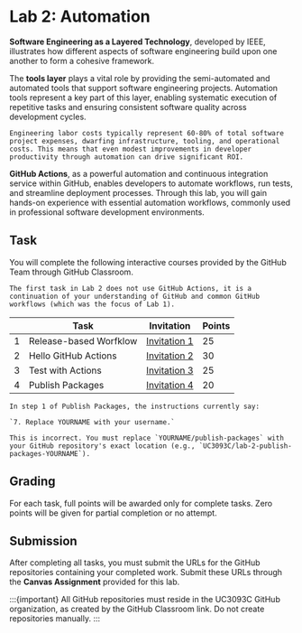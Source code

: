 # Lab 2: Automation

**Software Engineering as a Layered Technology**, developed by IEEE, illustrates how different aspects of software engineering build upon one another to form a cohesive framework.

The **tools layer** plays a vital role by providing the semi-automated and automated tools that support software engineering projects. Automation tools represent a key part of this layer, enabling systematic execution of repetitive tasks and ensuring consistent software quality across development cycles.

```{important}
Engineering labor costs typically represent 60-80% of total software project expenses, dwarfing infrastructure, tooling, and operational costs. This means that even modest improvements in developer productivity through automation can drive significant ROI.
```

**GitHub Actions**, as a powerful automation and continuous integration service within GitHub, enables developers to automate workflows, run tests, and streamline deployment processes. Through this lab, you will gain hands-on experience with essential automation workflows, commonly used in professional software development environments.

## Task 

You will complete the following interactive courses provided by the GitHub Team through GitHub Classroom.  

```{note}
The first task in Lab 2 does not use GitHub Actions, it is a continuation of your understanding of GitHub and common GitHub workflows (which was the focus of Lab 1).
```

|   | **Task**               | **Invitation**                                          | **Points** |
|---|------------------------|---------------------------------------------------------|------------|
|  1| Release-based Worfklow | [Invitation 1](https://classroom.github.com/a/KsgXMrdW) | 25         |
|  2| Hello GitHub Actions   | [Invitation 2](https://classroom.github.com/a/XjEvJrdC) | 30         |
|  3| Test with Actions      | [Invitation 3](https://classroom.github.com/a/66DFkhyL) | 25         |
|  4| Publish Packages       | [Invitation 4](https://classroom.github.com/a/-URKrWTo) | 20         |

```{warning}
In step 1 of Publish Packages, the instructions currently say:

`7. Replace YOURNAME with your username.`

This is incorrect. You must replace `YOURNAME/publish-packages` with your GitHub repository's exact location (e.g., `UC3093C/lab-2-publish-packages-YOURNAME`).
```

## Grading

For each task, full points will be awarded only for complete tasks. Zero points will be given for partial completion or no attempt.

## Submission

After completing all tasks, you must submit the URLs for the GitHub repositories containing your completed work. Submit these URLs through the **Canvas Assignment** provided for this lab.

:::{important}
All GitHub repositories must reside in the UC3093C GitHub organization, as created by the GitHub Classroom link. Do not create repositories manually.
:::